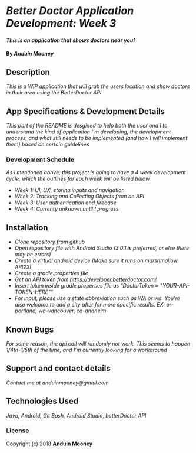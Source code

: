# _Better Doctor Application Development: Week 3_

#### _This is an application that shows doctors near you!_

#### By _**Anduin Mooney**_

## Description

_This is a WIP application that will grab the users location and show doctors in their area using the BetterDoctor API_

## App Specifications & Development Details

_This part of the README is desgined to help both the user and I to understand the kind of application I'm developing, the development process, and what still needs to be implemented (and how I will implement them) based on certain guidelines_


### Development Schedule

_As I mentioned above, this project is going to have a 4 week development cycle, which the outlines for each week will be listed below._

* _Week 1: UI, UX, storing inputs and navigation_
* _Week 2: Tracking and Collecting Objects from an API_
* _Week 3: User authentication and firebase_
* _Week 4: Currenty unknown until I progress_

## Installation
* _Clone repository from github_
* _Open repository file with Android Studio (3.0.1 is preferred, or else there may be errors)_
* _Create a virtual android device (Make sure it runs on marshmallow API23)_
* _Create a gradle.properties file_
* _Get an API token from https://developer.betterdoctor.com/_
* _Insert token inside gradle.properties file as "DoctorToken = "YOUR-API-TOKEN-HERE""_
* _For input, please use a state abbreviation such as WA or wa. You're also welcome to add a city after for more specific results. EX: or-portland, wa-vancouver, ca-anaheim_

## Known Bugs


_For some reason, the api call will randomly not work. This seems to happen 1/4th-1/5th of the time, and I'm currently looking for a workaround_


## Support and contact details

_Contact me at anduinmooney@gmail.com_

## Technologies Used

_Java, Android, Git Bash, Android Studio, betterDoctor API_

### License


Copyright (c) 2018 **Anduin Mooney**



